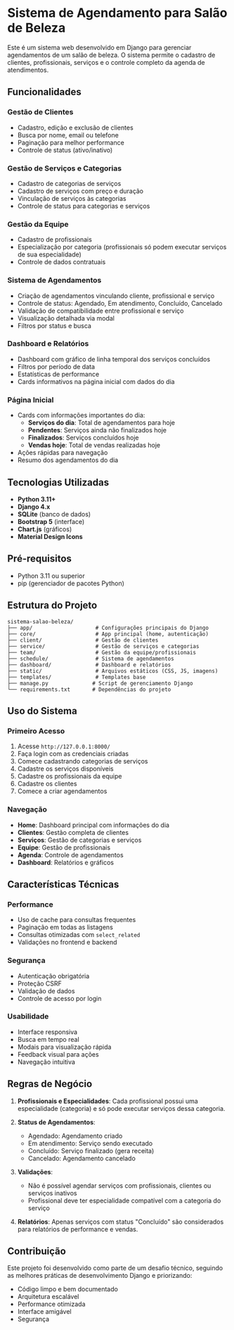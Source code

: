 # Sistema de Agendamento para Salão de Beleza

Este é um sistema web desenvolvido em Django para gerenciar agendamentos de um salão de beleza. O sistema permite o cadastro de clientes, profissionais, serviços e o controle completo da agenda de atendimentos.

## Funcionalidades

### Gestão de Clientes
- Cadastro, edição e exclusão de clientes
- Busca por nome, email ou telefone
- Paginação para melhor performance
- Controle de status (ativo/inativo)

### Gestão de Serviços e Categorias
- Cadastro de categorias de serviços
- Cadastro de serviços com preço e duração
- Vinculação de serviços às categorias
- Controle de status para categorias e serviços

### Gestão da Equipe
- Cadastro de profissionais
- Especialização por categoria (profissionais só podem executar serviços de sua especialidade)
- Controle de dados contratuais

### Sistema de Agendamentos
- Criação de agendamentos vinculando cliente, profissional e serviço
- Controle de status: Agendado, Em atendimento, Concluído, Cancelado
- Validação de compatibilidade entre profissional e serviço
- Visualização detalhada via modal
- Filtros por status e busca

### Dashboard e Relatórios
- Dashboard com gráfico de linha temporal dos serviços concluídos
- Filtros por período de data
- Estatísticas de performance
- Cards informativos na página inicial com dados do dia

### Página Inicial
- Cards com informações importantes do dia:
  - **Serviços do dia**: Total de agendamentos para hoje
  - **Pendentes**: Serviços ainda não finalizados hoje
  - **Finalizados**: Serviços concluídos hoje
  - **Vendas hoje**: Total de vendas realizadas hoje
- Ações rápidas para navegação
- Resumo dos agendamentos do dia

## Tecnologias Utilizadas

- **Python 3.11+**
- **Django 4.x**
- **SQLite** (banco de dados)
- **Bootstrap 5** (interface)
- **Chart.js** (gráficos)
- **Material Design Icons**

## Pré-requisitos

- Python 3.11 ou superior
- pip (gerenciador de pacotes Python)

## Estrutura do Projeto

```
sistema-salao-beleza/
├── app/                    # Configurações principais do Django
├── core/                   # App principal (home, autenticação)
├── client/                 # Gestão de clientes
├── service/                # Gestão de serviços e categorias
├── team/                   # Gestão da equipe/profissionais
├── schedule/               # Sistema de agendamentos
├── dashboard/              # Dashboard e relatórios
├── static/                 # Arquivos estáticos (CSS, JS, imagens)
├── templates/              # Templates base
├── manage.py              # Script de gerenciamento Django
└── requirements.txt       # Dependências do projeto
```

## Uso do Sistema

### Primeiro Acesso
1. Acesse `http://127.0.0.1:8000/`
2. Faça login com as credenciais criadas
3. Comece cadastrando categorias de serviços
4. Cadastre os serviços disponíveis
5. Cadastre os profissionais da equipe
6. Cadastre os clientes
7. Comece a criar agendamentos

### Navegação
- **Home**: Dashboard principal com informações do dia
- **Clientes**: Gestão completa de clientes
- **Serviços**: Gestão de categorias e serviços
- **Equipe**: Gestão de profissionais
- **Agenda**: Controle de agendamentos
- **Dashboard**: Relatórios e gráficos

## Características Técnicas

### Performance
- Uso de cache para consultas frequentes
- Paginação em todas as listagens
- Consultas otimizadas com `select_related`
- Validações no frontend e backend

### Segurança
- Autenticação obrigatória
- Proteção CSRF
- Validação de dados
- Controle de acesso por login

### Usabilidade
- Interface responsiva
- Busca em tempo real
- Modais para visualização rápida
- Feedback visual para ações
- Navegação intuitiva

## Regras de Negócio

1. **Profissionais e Especialidades**: Cada profissional possui uma especialidade (categoria) e só pode executar serviços dessa categoria.

2. **Status de Agendamentos**: 
   - Agendado: Agendamento criado
   - Em atendimento: Serviço sendo executado
   - Concluído: Serviço finalizado (gera receita)
   - Cancelado: Agendamento cancelado

3. **Validações**:
   - Não é possível agendar serviços com profissionais, clientes ou serviços inativos
   - Profissional deve ter especialidade compatível com a categoria do serviço

4. **Relatórios**: Apenas serviços com status "Concluído" são considerados para relatórios de performance e vendas.

## Contribuição

Este projeto foi desenvolvido como parte de um desafio técnico, seguindo as melhores práticas de desenvolvimento Django e priorizando:

- Código limpo e bem documentado
- Arquitetura escalável
- Performance otimizada
- Interface amigável
- Segurança


